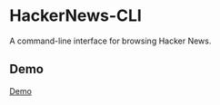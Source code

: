 # HackerNews-CLI

A command-line interface for browsing Hacker News.

## Demo

[Demo](https://github.com/user-attachments/assets/20624bd6-83e2-4eaf-a6a3-dce8ee408cd5)
